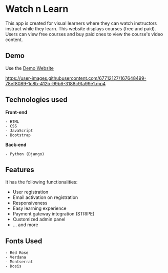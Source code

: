 # Watch n Learn

This app is created for visual learners where they can watch instructors instruct while they learn. This website displays courses (free and paid). Users can view free courses and buy paid ones to view the course's video content.

## Demo

Use the [Demo Website](https://tjwatchnlearn.onrender.com)

https://user-images.githubusercontent.com/67712127/167648499-78ef8089-1c8b-412b-99b6-3188c9fa99e1.mp4

## Technologies used

**Front-end**

```
- HTML
- CSS
- JavaScript
- Bootstrap
```

**Back-end**

```
- Python (Django)
```

## Features

It has the following functionalities:

- User registration
- Email activation on registration
- Responsiveness
- Easy learning experience
- Payment gateway integration (STRIPE)
- Customized admin panel
- ... and more

## Fonts Used

```
- Red Rose
- Verdana
- Montserrat
- Dosis
```
